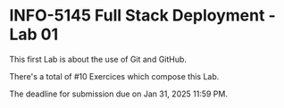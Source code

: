 # INFO-5145 Full Stack Deployment - Lab 01

This first Lab is about the use of Git and GitHub.

There's a total of #10 Exercices which compose this Lab.

The deadline for submission due on Jan 31, 2025 11:59 PM.
